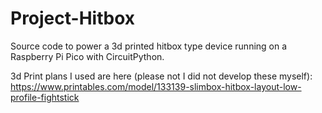 # Project-Hitbox

Source code to power a 3d printed hitbox type device running on a Raspberry Pi Pico with CircuitPython.

3d Print plans I used are here (please not I did not develop these myself): https://www.printables.com/model/133139-slimbox-hitbox-layout-low-profile-fightstick

